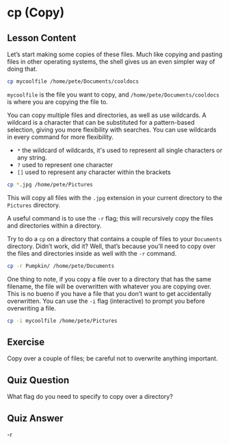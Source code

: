 # cp (Copy)

## Lesson Content

Let’s start making some copies of these files. Much like copying and pasting files in other operating systems, the shell gives us an even simpler way of doing that.

```bash
cp mycoolfile /home/pete/Documents/cooldocs
```

`mycoolfile` is the file you want to copy, and `/home/pete/Documents/cooldocs` is where you are copying the file to.

You can copy multiple files and directories, as well as use wildcards. A wildcard is a character that can be substituted for a pattern-based selection, giving you more flexibility with searches. You can use wildcards in every command for more flexibility.

- `*` the wildcard of wildcards, it's used to represent all single characters or any string.
- `?` used to represent one character
- `[]` used to represent any character within the brackets

```bash
cp *.jpg /home/pete/Pictures
```

This will copy all files with the `.jpg` extension in your current directory to the `Pictures` directory.

A useful command is to use the `-r` flag; this will recursively copy the files and directories within a directory.

Try to do a `cp` on a directory that contains a couple of files to your `Documents` directory. Didn’t work, did it? Well, that’s because you’ll need to copy over the files and directories inside as well with the `-r` command.

```bash
cp -r Pumpkin/ /home/pete/Documents
```

One thing to note, if you copy a file over to a directory that has the same filename, the file will be overwritten with whatever you are copying over. This is no bueno if you have a file that you don’t want to get accidentally overwritten. You can use the `-i` flag (interactive) to prompt you before overwriting a file.

```bash
cp -i mycoolfile /home/pete/Pictures
```

## Exercise

Copy over a couple of files; be careful not to overwrite anything important.

## Quiz Question

What flag do you need to specify to copy over a directory?

## Quiz Answer

-r
